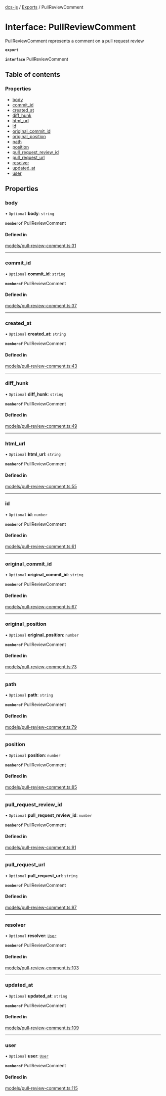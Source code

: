 [dcs-js](../README.md) / [Exports](../modules.md) / PullReviewComment

# Interface: PullReviewComment

PullReviewComment represents a comment on a pull request review

**`export`**

**`interface`** PullReviewComment

## Table of contents

### Properties

- [body](PullReviewComment.md#body)
- [commit\_id](PullReviewComment.md#commit_id)
- [created\_at](PullReviewComment.md#created_at)
- [diff\_hunk](PullReviewComment.md#diff_hunk)
- [html\_url](PullReviewComment.md#html_url)
- [id](PullReviewComment.md#id)
- [original\_commit\_id](PullReviewComment.md#original_commit_id)
- [original\_position](PullReviewComment.md#original_position)
- [path](PullReviewComment.md#path)
- [position](PullReviewComment.md#position)
- [pull\_request\_review\_id](PullReviewComment.md#pull_request_review_id)
- [pull\_request\_url](PullReviewComment.md#pull_request_url)
- [resolver](PullReviewComment.md#resolver)
- [updated\_at](PullReviewComment.md#updated_at)
- [user](PullReviewComment.md#user)

## Properties

### <a id="body" name="body"></a> body

• `Optional` **body**: `string`

**`memberof`** PullReviewComment

#### Defined in

[models/pull-review-comment.ts:31](https://github.com/unfoldingWord/dcs-js/blob/dd84989/models/pull-review-comment.ts#L31)

___

### <a id="commit_id" name="commit_id"></a> commit\_id

• `Optional` **commit\_id**: `string`

**`memberof`** PullReviewComment

#### Defined in

[models/pull-review-comment.ts:37](https://github.com/unfoldingWord/dcs-js/blob/dd84989/models/pull-review-comment.ts#L37)

___

### <a id="created_at" name="created_at"></a> created\_at

• `Optional` **created\_at**: `string`

**`memberof`** PullReviewComment

#### Defined in

[models/pull-review-comment.ts:43](https://github.com/unfoldingWord/dcs-js/blob/dd84989/models/pull-review-comment.ts#L43)

___

### <a id="diff_hunk" name="diff_hunk"></a> diff\_hunk

• `Optional` **diff\_hunk**: `string`

**`memberof`** PullReviewComment

#### Defined in

[models/pull-review-comment.ts:49](https://github.com/unfoldingWord/dcs-js/blob/dd84989/models/pull-review-comment.ts#L49)

___

### <a id="html_url" name="html_url"></a> html\_url

• `Optional` **html\_url**: `string`

**`memberof`** PullReviewComment

#### Defined in

[models/pull-review-comment.ts:55](https://github.com/unfoldingWord/dcs-js/blob/dd84989/models/pull-review-comment.ts#L55)

___

### <a id="id" name="id"></a> id

• `Optional` **id**: `number`

**`memberof`** PullReviewComment

#### Defined in

[models/pull-review-comment.ts:61](https://github.com/unfoldingWord/dcs-js/blob/dd84989/models/pull-review-comment.ts#L61)

___

### <a id="original_commit_id" name="original_commit_id"></a> original\_commit\_id

• `Optional` **original\_commit\_id**: `string`

**`memberof`** PullReviewComment

#### Defined in

[models/pull-review-comment.ts:67](https://github.com/unfoldingWord/dcs-js/blob/dd84989/models/pull-review-comment.ts#L67)

___

### <a id="original_position" name="original_position"></a> original\_position

• `Optional` **original\_position**: `number`

**`memberof`** PullReviewComment

#### Defined in

[models/pull-review-comment.ts:73](https://github.com/unfoldingWord/dcs-js/blob/dd84989/models/pull-review-comment.ts#L73)

___

### <a id="path" name="path"></a> path

• `Optional` **path**: `string`

**`memberof`** PullReviewComment

#### Defined in

[models/pull-review-comment.ts:79](https://github.com/unfoldingWord/dcs-js/blob/dd84989/models/pull-review-comment.ts#L79)

___

### <a id="position" name="position"></a> position

• `Optional` **position**: `number`

**`memberof`** PullReviewComment

#### Defined in

[models/pull-review-comment.ts:85](https://github.com/unfoldingWord/dcs-js/blob/dd84989/models/pull-review-comment.ts#L85)

___

### <a id="pull_request_review_id" name="pull_request_review_id"></a> pull\_request\_review\_id

• `Optional` **pull\_request\_review\_id**: `number`

**`memberof`** PullReviewComment

#### Defined in

[models/pull-review-comment.ts:91](https://github.com/unfoldingWord/dcs-js/blob/dd84989/models/pull-review-comment.ts#L91)

___

### <a id="pull_request_url" name="pull_request_url"></a> pull\_request\_url

• `Optional` **pull\_request\_url**: `string`

**`memberof`** PullReviewComment

#### Defined in

[models/pull-review-comment.ts:97](https://github.com/unfoldingWord/dcs-js/blob/dd84989/models/pull-review-comment.ts#L97)

___

### <a id="resolver" name="resolver"></a> resolver

• `Optional` **resolver**: [`User`](User.md)

**`memberof`** PullReviewComment

#### Defined in

[models/pull-review-comment.ts:103](https://github.com/unfoldingWord/dcs-js/blob/dd84989/models/pull-review-comment.ts#L103)

___

### <a id="updated_at" name="updated_at"></a> updated\_at

• `Optional` **updated\_at**: `string`

**`memberof`** PullReviewComment

#### Defined in

[models/pull-review-comment.ts:109](https://github.com/unfoldingWord/dcs-js/blob/dd84989/models/pull-review-comment.ts#L109)

___

### <a id="user" name="user"></a> user

• `Optional` **user**: [`User`](User.md)

**`memberof`** PullReviewComment

#### Defined in

[models/pull-review-comment.ts:115](https://github.com/unfoldingWord/dcs-js/blob/dd84989/models/pull-review-comment.ts#L115)
